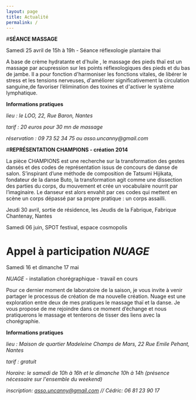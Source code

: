 ```yaml
---
layout: page
title: Actualité
permalink: /
---
```



#__SÉANCE MASSAGE__  

Samedi 25 avril de 15h à 19h - Séance réflexologie plantaire thai   




A base de crème hydratante et d'huile , le massage des pieds thaï est un massage par acupression sur les points réflexologiques des pieds et du bas de jambe. Il a pour fonction d'harmoniser les fonctions vitales, de libérer le stress et les tensions nerveuses, d'améliorer significativement la circulation sanguine,de favoriser l’élimination des toxines et d'activer le système lymphatique.  






__Informations pratiques__

_lieu : le LOO, 22, Rue Baron, Nantes_

_tarif : 20 euros pour 30 mn de massage_

_réservation : 09 73 52 34 75 ou asso.uncanny@gmail.com_





#__REPRÉSENTATION CHAMPIONS - création 2014__  




La pièce CHAMPIONS est une recherche sur la transformation des gestes dansés et des codes de représentation issus de concours de danse de salon. S’inspirant d’une méthode de composition de Tatsumi Hijikata, fondateur de la danse Buto, la transformation agit comme une dissection des parties du corps, du mouvement et crée un vocabulaire nourrit par l’imaginaire. Le danseur est alors envahit par ces codes qui mettent en scène un corps dépassé par sa propre pratique : un corps assailli.  





Jeudi 30 avril,  sortie de résidence,  les Jeudis de la Fabrique,  Fabrique Chantenay, Nantes

Samedi 06 juin, SPOT festival, espace cosmopolis





# __Appel à participation__ _NUAGE_

Samedi 16 et dimanche 17 mai 

_NUAGE_ - installation chorégraphique - travail en cours  




Pour ce dernier moment de laboratoire de la saison, je vous invite à venir partager le processus de création de ma nouvelle création.
Nuage est une exploration entre deux de mes pratiques le massage thaï et la danse. Je vous propose de me rejoindre dans ce moment d’échange et nous pratiquerons le massage et tenterons de tisser des liens avec la chorégraphie.  





__Informations pratiques__

_lieu : Maison de quartier Madeleine Champs de Mars, 22 Rue Emile Pehant, Nantes_

_tarif : gratuit_

_Horaire: le samedi de 10h à 16h et le dimanche 10h à 14h (présence nécessaire sur l'ensemble du weekend)_

_inscription:  asso.uncanny@gmail.com // Cédric: 06 81 23 90 17_
